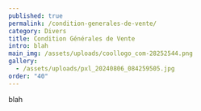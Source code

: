 ```yaml
---
published: true
permalink: /condition-generales-de-vente/
category: Divers
title: Condition Générales de Vente
intro: blah
main_img: /assets/uploads/coollogo_com-28252544.png
gallery:
  - /assets/uploads/pxl_20240806_084259505.jpg
order: "40"
---
```

blah
